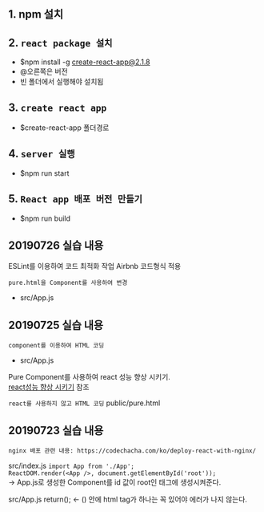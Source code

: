 ## 1. npm 설치   
   
## 2. `react package 설치`
   * $npm install -g create-react-app@2.1.8 <br>
   * @오른쪽은 버전 <br>
   * 빈 폴더에서 실행해야 설치됨 <br>

## 3. `create react app`
   * $create-react-app 폴더경로


## 4. `server 실행`
   * $npm run start

## 5. `React app 배포 버전 만들기`
   * $npm run build

## 20190726 실습 내용
ESLint를 이용하여 코드 최적화 작업
Airbnb 코드형식 적용

`pure.html을 Component를 사용하여 변경`
- src/App.js



## 20190725 실습 내용
`component를 이용하여 HTML 코딩`
- src/App.js

Pure Component를 사용하여 react 성능 향상 시키기. <br>
[react성능 향상 시키기](https://wonism.github.io/react-pure-component/) 참조
<br>

`react를 사용하지 않고 HTML 코딩`
public/pure.html

## 20190723 실습 내용
`nginx 배포 관련 내용: https://codechacha.com/ko/deploy-react-with-nginx/`

src/index.js
`import App from './App';`<br>
`ReactDOM.render(<App />, document.getElementById('root'));`<br>
-> App.js로 생성한 Component를 id 값이 root인 태그에 생성시켜준다.

src/App.js
return(); <- () 안에 html tag가 하나는 꼭 있어야 에러가 나지 않는다.
